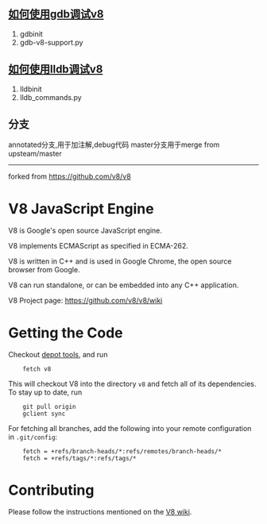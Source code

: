 ## [如何使用gdb调试v8](https://github.com/earlymeme/v8/issues/2)
1. gdbinit
2. gdb-v8-support.py

## [如何使用lldb调试v8](https://github.com/earlymeme/v8/issues/1)
1. lldbinit
2. lldb_commands.py

## 分支
annotated分支,用于加注解,debug代码
master分支用于merge from upsteam/master

---

forked from https://github.com/v8/v8

V8 JavaScript Engine
=============

V8 is Google's open source JavaScript engine.

V8 implements ECMAScript as specified in ECMA-262.

V8 is written in C++ and is used in Google Chrome, the open source
browser from Google.

V8 can run standalone, or can be embedded into any C++ application.

V8 Project page: https://github.com/v8/v8/wiki


Getting the Code
=============

Checkout [depot tools](http://www.chromium.org/developers/how-tos/install-depot-tools), and run

        fetch v8

This will checkout V8 into the directory `v8` and fetch all of its dependencies.
To stay up to date, run

        git pull origin
        gclient sync

For fetching all branches, add the following into your remote
configuration in `.git/config`:

        fetch = +refs/branch-heads/*:refs/remotes/branch-heads/*
        fetch = +refs/tags/*:refs/tags/*


Contributing
=============

Please follow the instructions mentioned on the
[V8 wiki](https://github.com/v8/v8/wiki/Contributing).
